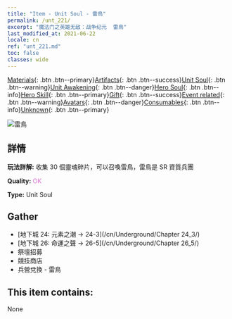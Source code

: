 ```yaml
---
title: "Item - Unit Soul - 雷鳥"
permalink: /unt_221/
excerpt: "魔法门之英雄无敌：战争纪元  雷鳥"
last_modified_at: 2021-06-22
locale: cn
ref: "unt_221.md"
toc: false
classes: wide
---
```

 [Materials](/ItemsCN/){: .btn .btn--primary}[Artifacts](/ItemsCN/Artifacts/){: .btn .btn--success}[Unit Soul](/ItemsCN/UnitSoul/){: .btn .btn--warning}[Unit Awakening](/ItemsCN/UnitAwakening/){: .btn .btn--danger}[Hero Soul](/ItemsCN/HeroSoul/){: .btn .btn--info}[Hero Skill](/ItemsCN/HeroSkill/){: .btn .btn--primary}[Gift](/ItemsCN/Gift/){: .btn .btn--success}[Event related](/ItemsCN/Events/){: .btn .btn--warning}[Avatars](/ItemsCN/Avatars/){: .btn .btn--danger}[Consumables](/ItemsCN/Consumables/){: .btn .btn--info}[Unknown](/ItemsCN/Unknown/){: .btn .btn--primary}

 ![雷鳥](/images/u/ti_leiniao.jpg)

## 詳情
 **玩法詳解:** 收集 30 個靈魂碎片，可以召喚雷鳥，雷鳥是 SR 資質兵團

 **Quality:** <span style="color: #DA70D6">OK</span>

 **Type:** Unit Soul

## Gather

*    [地下城 24: 元素之潮 -> 24-3](/cn/Underground/Chapter 24_3/) 
*    [地下城 26: 命運之聲 -> 26-5](/cn/Underground/Chapter 26_5/) 
*    祭壇招募 
*    競技商店 
*    兵營兌換 - 雷鳥 

## This item contains:

  None

